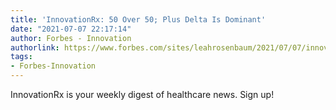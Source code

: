 ```yaml
---
title: 'InnovationRx: 50 Over 50; Plus Delta Is Dominant'
date: "2021-07-07 22:17:14"
author: Forbes - Innovation
authorlink: https://www.forbes.com/sites/leahrosenbaum/2021/07/07/innovationrx-50-over-50-plus-delta-is-dominant/
tags:
- Forbes-Innovation
---
```

InnovationRx is your weekly digest of healthcare news. Sign up!